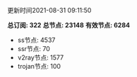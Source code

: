 更新时间2021-08-31 09:11:50

**总订阅: 322**
**总节点: 23148**
**有效节点: 6284**
- ss节点: 4537
- ssr节点: 70
- v2ray节点: 1577
- trojan节点: 100
